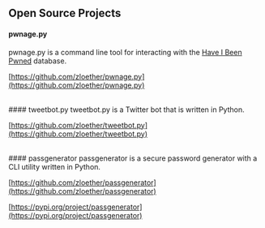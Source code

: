 ## Open Source Projects
#### pwnage.py
pwnage.py is a command line tool for interacting with the [Have I Been Pwned](https://haveibeenpwned.com/) database.

[https://github.com/zloether/pwnage.py](https://github.com/zloether/pwnage.py)



<br>
#### tweetbot.py
tweetbot.py is a Twitter bot that is written in Python.

[https://github.com/zloether/tweetbot.py](https://github.com/zloether/tweetbot.py)


<br>
#### passgenerator
passgenerator is a secure password generator with a CLI utility written in Python.

[https://github.com/zloether/passgenerator](https://github.com/zloether/passgenerator)

[https://pypi.org/project/passgenerator](https://pypi.org/project/passgenerator)
